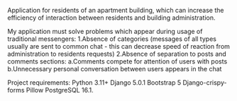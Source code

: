 Application for residents of an apartment building, which can increase the efficiency of interaction between residents and building administration.

My application must solve problems which appear during usage of traditional messengers:
1.Absence of categories (messages of all types usually are sent to common chat - this can decrease speed of reaction from administration to residents requests)
2.Absence of separation to posts and comments sections:
a.Comments compete for attention of users with posts
b.Unnecessary personal conversation between users appears in the chat

Project requirements:
Python 3.11+
Django 5.0.1
Bootstrap 5
Django-crispy-forms
Pillow
PostgreSQL 16.1.
